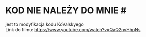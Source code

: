 # KOD NIE NALEŻY DO MNIE # <br>
jest to modyfikacja kodu KoValskyego <br>
Link do filmu: https://www.youtube.com/watch?v=QaQ2nvHhpNs